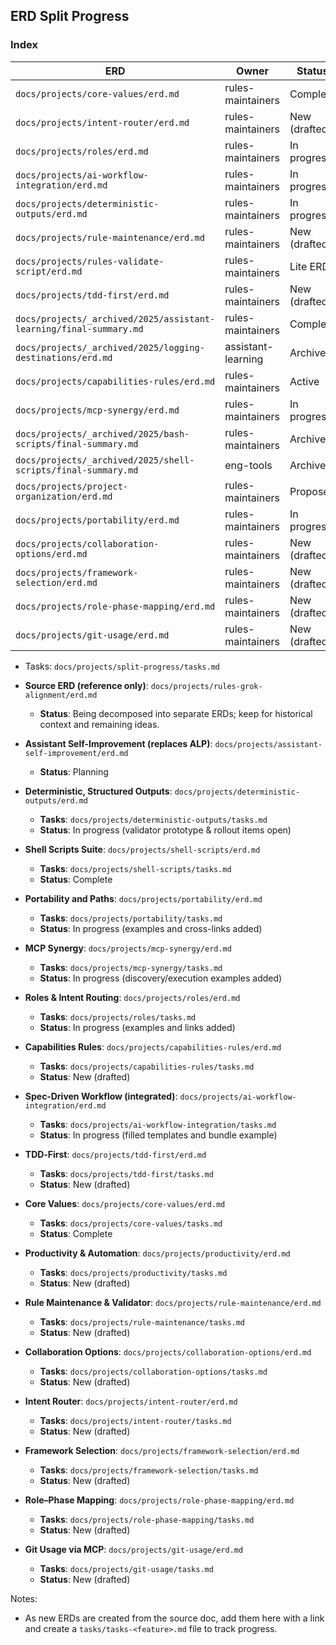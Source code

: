 ---
---

## ERD Split Progress

### Index

| ERD                                                                | Owner              | Status        | Tasks                                                              | Dependencies             |
| ------------------------------------------------------------------ | ------------------ | ------------- | ------------------------------------------------------------------ | ------------------------ |
| `docs/projects/core-values/erd.md`                                 | rules-maintainers  | Complete      | `docs/projects/core-values/tasks.md`                               | —                        |
| `docs/projects/intent-router/erd.md`                               | rules-maintainers  | New (drafted) | `docs/projects/intent-router/tasks.md`                             | core-values              |
| `docs/projects/roles/erd.md`                                       | rules-maintainers  | In progress   | `docs/projects/roles/tasks.md`                                     | core-values              |
| `docs/projects/ai-workflow-integration/erd.md`                     | rules-maintainers  | In progress   | `docs/projects/ai-workflow-integration/tasks.md`                   | intent-router, tdd-first |
| `docs/projects/deterministic-outputs/erd.md`                       | rules-maintainers  | In progress   | `docs/projects/deterministic-outputs/tasks.md`                     | spec-driven              |
| `docs/projects/rule-maintenance/erd.md`                            | rules-maintainers  | New (drafted) | `docs/projects/rule-maintenance/tasks.md`                          | deterministic-outputs    |
| `docs/projects/rules-validate-script/erd.md`                       | rules-maintainers  | Lite ERD      | `docs/projects/rule-maintenance/tasks.md`                          | rule-maintenance         |
| `docs/projects/tdd-first/erd.md`                                   | rules-maintainers  | New (drafted) | `docs/projects/tdd-first/tasks.md`                                 | core-values              |
| `docs/projects/_archived/2025/assistant-learning/final-summary.md` | rules-maintainers  | Complete      | `docs/projects/_archived/2025/assistant-learning/final-summary.md` | core-values              |
| `docs/projects/_archived/2025/logging-destinations/erd.md`         | assistant-learning | Archived      | —                                                                  | —                        |
| `docs/projects/capabilities-rules/erd.md`                          | rules-maintainers  | Active        | `docs/projects/capabilities-rules/tasks.md`                        | core-values              |
| `docs/projects/mcp-synergy/erd.md`                                 | rules-maintainers  | In progress   | `docs/projects/mcp-synergy/tasks.md`                               | capabilities-discovery   |
| `docs/projects/_archived/2025/bash-scripts/final-summary.md`       | rules-maintainers  | Archived      | `docs/projects/_archived/2025/bash-scripts/tasks.md`               | core-values              |
| `docs/projects/_archived/2025/shell-scripts/final-summary.md`      | eng-tools          | Archived      | `docs/projects/_archived/2025/shell-scripts/tasks.md`              | bash-scripts             |
| `docs/projects/project-organization/erd.md`                        | rules-maintainers  | Proposed      | —                                                                  | core-values              |
| `docs/projects/portability/erd.md`                                 | rules-maintainers  | In progress   | `docs/projects/portability/tasks.md`                               | project-organization     |
| `docs/projects/collaboration-options/erd.md`                       | rules-maintainers  | New (drafted) | `docs/projects/collaboration-options/tasks.md`                     | core-values              |
| `docs/projects/framework-selection/erd.md`                         | rules-maintainers  | New (drafted) | `docs/projects/framework-selection/tasks.md`                       | —                        |
| `docs/projects/role-phase-mapping/erd.md`                          | rules-maintainers  | New (drafted) | `docs/projects/role-phase-mapping/tasks.md`                        | roles                    |
| `docs/projects/git-usage/erd.md`                                   | rules-maintainers  | New (drafted) | `docs/projects/git-usage/tasks.md`                                 | core-values              |

- Tasks: `docs/projects/split-progress/tasks.md`

- **Source ERD (reference only)**: `docs/projects/rules-grok-alignment/erd.md`

  - **Status**: Being decomposed into separate ERDs; keep for historical context and remaining ideas.

- **Assistant Self-Improvement (replaces ALP)**: `docs/projects/assistant-self-improvement/erd.md`

  - **Status**: Planning

- **Deterministic, Structured Outputs**: `docs/projects/deterministic-outputs/erd.md`

  - **Tasks**: `docs/projects/deterministic-outputs/tasks.md`
  - **Status**: In progress (validator prototype & rollout items open)

- **Shell Scripts Suite**: `docs/projects/shell-scripts/erd.md`

  - **Tasks**: `docs/projects/shell-scripts/tasks.md`
  - **Status**: Complete

- **Portability and Paths**: `docs/projects/portability/erd.md`

  - **Tasks**: `docs/projects/portability/tasks.md`
  - **Status**: In progress (examples and cross-links added)

- **MCP Synergy**: `docs/projects/mcp-synergy/erd.md`

  - **Tasks**: `docs/projects/mcp-synergy/tasks.md`
  - **Status**: In progress (discovery/execution examples added)

- **Roles & Intent Routing**: `docs/projects/roles/erd.md`

  - **Tasks**: `docs/projects/roles/tasks.md`
  - **Status**: In progress (examples and links added)

- **Capabilities Rules**: `docs/projects/capabilities-rules/erd.md`

  - **Tasks**: `docs/projects/capabilities-rules/tasks.md`
  - **Status**: New (drafted)

- **Spec‑Driven Workflow (integrated)**: `docs/projects/ai-workflow-integration/erd.md`

  - **Tasks**: `docs/projects/ai-workflow-integration/tasks.md`
  - **Status**: In progress (filled templates and bundle example)

- **TDD‑First**: `docs/projects/tdd-first/erd.md`

  - **Tasks**: `docs/projects/tdd-first/tasks.md`
  - **Status**: New (drafted)

- **Core Values**: `docs/projects/core-values/erd.md`

  - **Tasks**: `docs/projects/core-values/tasks.md`
  - **Status**: Complete

- **Productivity & Automation**: `docs/projects/productivity/erd.md`

  - **Tasks**: `docs/projects/productivity/tasks.md`
  - **Status**: New (drafted)

- **Rule Maintenance & Validator**: `docs/projects/rule-maintenance/erd.md`

  - **Tasks**: `docs/projects/rule-maintenance/tasks.md`
  - **Status**: New (drafted)

- **Collaboration Options**: `docs/projects/collaboration-options/erd.md`

  - **Tasks**: `docs/projects/collaboration-options/tasks.md`
  - **Status**: New (drafted)

- **Intent Router**: `docs/projects/intent-router/erd.md`

  - **Tasks**: `docs/projects/intent-router/tasks.md`
  - **Status**: New (drafted)

- **Framework Selection**: `docs/projects/framework-selection/erd.md`

  - **Tasks**: `docs/projects/framework-selection/tasks.md`
  - **Status**: New (drafted)

- **Role–Phase Mapping**: `docs/projects/role-phase-mapping/erd.md`

  - **Tasks**: `docs/projects/role-phase-mapping/tasks.md`
  - **Status**: New (drafted)

- **Git Usage via MCP**: `docs/projects/git-usage/erd.md`

  - **Tasks**: `docs/projects/git-usage/tasks.md`
  - **Status**: New (drafted)

Notes:

- As new ERDs are created from the source doc, add them here with a link and create a `tasks/tasks-<feature>.md` file to track progress.
